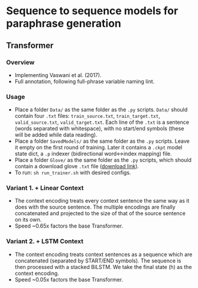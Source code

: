 # Sequence to sequence models for paraphrase generation

## Transformer

### Overview

* Implementing Vaswani et al. (2017).
* Full annotation, following full-phrase variable naming lint.

### Usage

* Place a folder `Data/` as the same folder as the `.py` scripts. `Data/` should contain four `.txt` files: `train_source.txt`, `train_target.txt`, `valid_source.txt`, `valid_target.txt`. Each line of the `.txt` is a sentence (words separated with whitespace), with no start/end symbols (these will be added while data reading).
* Place a folder `SavedModels/` as the same folder as the `.py` scripts. Leave it empty on the first round of training. Later it contains a `.ckpt` model state dict, a `.p` indexer (bidirectional word<->index mapping) file.
* Place a folder `Glove/` as the same folder as the `.py` scripts, which should contain a download glove `.txt` file ([download link](https://nlp.stanford.edu/projects/glove/)).
* To run: `sh run_trainer.sh` with desired configs.

### Variant 1. + Linear Context

* The context encoding treats every context sentence the same way as it does with the source sentence. The multiple encodings are finally concatenated and projected to the size of that of the source sentence on its own.
* Speed ~0.65x factors the base Transformer.

### Variant 2. + LSTM Context

* The context encoding treats context sentences as a sequence which are concatenated (separated by START/END symbols). The sequence is then processed with a stacked BiLSTM. We take the final state (h) as the context encoding.
* Speed ~0.05x factors the base Transformer.
